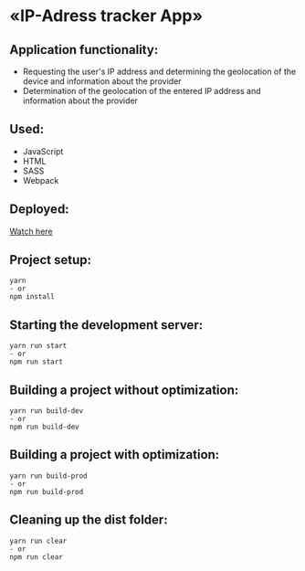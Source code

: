 # «IP-Adress tracker App»

## Application functionality:
- Requesting the user's IP address and determining the geolocation of the device and information about the provider
- Determination of the geolocation of the entered IP address and information about the provider

## Used:
- JavaScript
- HTML
- SASS
- Webpack

## Deployed:
[Watch here](https://nda17.github.io/IP-Adress-tracker-app/)

## Project setup:
```
yarn
- or
npm install 
```

## Starting the development server:
```
yarn run start
- or
npm run start
```

## Building a project without optimization:
```
yarn run build-dev
- or
npm run build-dev
```

## Building a project with optimization:
```
yarn run build-prod
- or
npm run build-prod
```

## Cleaning up the dist folder:
```
yarn run clear
- or
npm run clear
```
